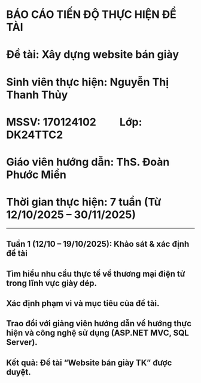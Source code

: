 # BÁO CÁO TIẾN ĐỘ THỰC HIỆN ĐỀ TÀI
# Đề tài: Xây dựng website bán giày
# Sinh viên thực hiện: Nguyễn Thị Thanh Thủy
# MSSV: 170124102   Lớp: DK24TTC2
# Giáo viên hướng dẫn: ThS. Đoàn Phước Miền
# Thời gian thực hiện: 7 tuần (Từ 12/10/2025 – 30/11/2025)
---
## Tuần 1 (12/10 – 19/10/2025): Khảo sát & xác định đề tài
## Tìm hiểu nhu cầu thực tế về thương mại điện tử trong lĩnh vực giày dép.
## Xác định phạm vi và mục tiêu của đề tài.
## Trao đổi với giảng viên hướng dẫn về hướng thực hiện và công nghệ sử dụng (ASP.NET MVC, SQL Server).
## Kết quả: Đề tài “Website bán giày TK” được duyệt.
